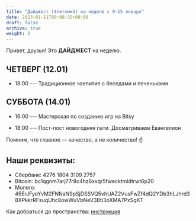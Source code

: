 ```yaml
---
title: "Дайджест (Эпитомий) на неделю с 9-15 января"
date: 2023-01-11T00:08:35+08:00
draft: false
archive: true
weight: 3
---
```

Привет, друзья!
Это **ДАЙДЖЕСТ** на неделю.

## ЧЕТВЕРГ (12.01)
* 18:00 --- Традиционное чаепитие с беседами и печеньками

## СУББОТА (14.01)
* 16:00 --- Мастерская по созданию игр на Bitsy

* 18:00 --- Пост-пост новогодняя пати. Досматриваем Евангелион


Помним, что главное — качество, а не количество! ☝️

## Наши реквизиты:

* Сбербанк: 4276 1804 3109 2757
* Bitcoin: bc1qgnm7arj77r8c4hz6xvqr5fwecktmldtrwt6p20 
* Monero: 45ErJFyeYvM2FNNaN9pSjDSSVQ5vhUAZ2VusFwZf4dQ2YDb3hLJhrd38XPkkrRFsuqUhc8owWuVbNeV3Bti3oXMA7PxSgKT 

Как добраться до пространства: [инструкция](/instrukcioj/agilo/)
